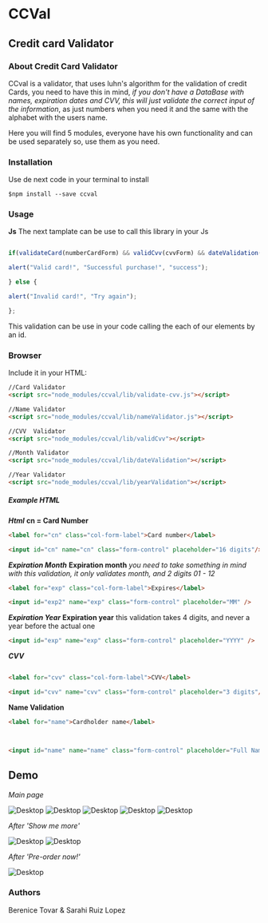 # CCVal
##  Credit card  Validator 

### About Credit Card Validator 

CCval  is a validator, that uses luhn's algorithm for the validation of credit Cards, you need to have this in mind, *if you don't have a DataBase with names, expiration dates and CVV,  this will just validate the correct input of the information*, as  just numbers when you need it and  the same with the alphabet with the users name. 

Here you will find 5 modules, everyone have his own functionality and can be used   separately so, use them as you need. 

###  Installation 

Use de next code in your terminal to install
```
$npm install --save ccval 
```

### Usage

**Js**
The next tamplate can be use to call this library in your Js 
```javascript

if(validateCard(numberCardForm) && validCvv(cvvForm) && dateValidation(monthValidatorForm) && yearValidation(yearValidationForm) && nameValidator(nameValidatorForm)){

alert("Valid card!", "Successful purchase!", "success");

} else {

alert("Invalid card!", "Try again");

};
```

This validation can be use in your code calling the each of our  elements by an  id.

### Browser

Include it in your HTML:
```html
//Card Validator
<script src="node_modules/ccval/lib/validate-cvv.js"></script>

//Name Validator
<script src="node_modules/ccval/lib/nameValidator.js"></script>

//CVV  Validator
<script src="node_modules/ccval/lib/validCvv"></script>

//Month Validator
<script src="node_modules/ccval/lib/dateValidation"></script>

//Year Validator
<script src="node_modules/ccval/lib/yearValidation"></script>
```

##### Example HTML

***Html***
**cn  = Card Number**
```html
<label for="cn" class="col-form-label">Card number</label>

<input id="cn" name="cn" class="form-control" placeholder="16 digits"/>

```
***Expiration Month***
**Expiration month** *you need to take something in mind with this validation, it only validates month, and 2 digits 01 - 12*
```html
<label for="exp" class="col-form-label">Expires</label>

<input id="exp2" name="exp" class="form-control" placeholder="MM" />

```
***Expiration Year***
**Expiration year** this validation takes 4 digits, and never a year before the actual one 
```html
<input id="exp" name="exp" class="form-control" placeholder="YYYY" />

```
***CVV***

```html

<label for="cvv" class="col-form-label">CVV</label>

<input id="cvv" name="cvv" class="form-control" placeholder="3 digits"/>
```
**Name Validation**

```html
<label for="name">Cardholder name</label>



<input id="name" name="name" class="form-control" placeholder="Full Name"/>

```

## Demo

_Main page_

![Desktop](assets/images/demo1.png)
![Desktop](assets/images/demo2.png)
![Desktop](assets/images/demo3.png)
![Desktop](assets/images/demo4.png)
![Desktop](assets/images/demo5.png)

_After 'Show me more'_

![Desktop](assets/images/demo6.png)
![Desktop](assets/images/demo7.png)

_After 'Pre-order now!'_ 

![Desktop](assets/images/demo8.png)

### Authors

Berenice Tovar & Sarahi Ruiz Lopez